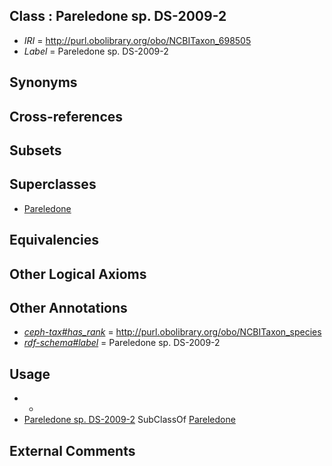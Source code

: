 
## Class : Pareledone sp. DS-2009-2

 * *IRI* = http://purl.obolibrary.org/obo/NCBITaxon_698505
 * *Label* = Pareledone sp. DS-2009-2

## Synonyms


## Cross-references


## Subsets


## Superclasses

 * [Pareledone](../../NCBITaxon/43/NCBITaxon_158843.md)

## Equivalencies


## Other Logical Axioms


## Other Annotations

 * *[ceph-tax#has_rank](../../ceph-tax#has/nk/ceph-tax#has_rank.md)* = http://purl.obolibrary.org/obo/NCBITaxon_species
 * *[rdf-schema#label](../../el/rdf-schema#label.md)* = Pareledone sp. DS-2009-2

## Usage

 * -
 * [Pareledone sp. DS-2009-2](../../NCBITaxon/05/NCBITaxon_698505.md) SubClassOf [Pareledone](../../NCBITaxon/43/NCBITaxon_158843.md)

## External Comments


